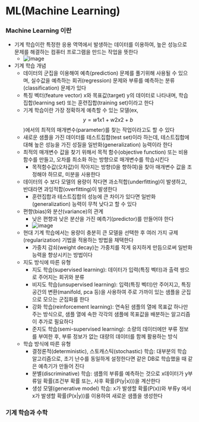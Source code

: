 # ML(Machine Learning)

### Machine Learning 이란
- 기계 학습이란 특정한 응용 역역에서 발생하는 데이터를 이용하여, 높은 성능으로 문제를 해결하는 컴퓨터 프로그램을 만드는 작업을 뜻한다
  - ![image](https://github.com/kimho1wq/TIL/assets/15611500/7a290f7b-850c-412f-8265-937f9aab57c2)
- 기계 학습 개념
  - 데이터의 군집을 이용해여 예측(prediction) 문제를 풀기위해 사용될 수 있으며, 실수값을 예측하는 회귀(regression) 문제와 부류를 예측하는 분류(classification) 문제가 있다
  - 특징 벡터(feature vector) x와 목표값(target) y의 데이터로 나타내며, 학습집합(learning set) 또는 훈련집합(training set)이라고 한다
  - 기계 학습이란 가장 정확하게 예측할 수 있는 모델(ex, $$y = w1x1 + w2x2 + b$$)에서의 최적의 매개변수(parameter)를 찾는 작업이라고도 할 수 있다
  - 새로운 샘플을 가진 데이터를 테스트집합(test set)이라 하는데, 테스트집합에 대해 높은 성능을 가진 성질을 일반화(generalization) 능력이라 한다
  - 최적의 매개변수 값을 찾기 위해서 목적 함수(objective function) 또는 비용함수를 만들고, 오차를 최소화 하는 방향으로 매개변수를 학습시킨다
    - 목적함수값(오차값)이 작아지는 방향(0을 향하여)을 찾아 매개변수 값을 조정해야 하므로, 미분을 사용한다
  - 데이터의 수 보다 모델의 용량이 작다면 과소적합(underfitting)이 발생하고, 반대라면 과잉적합(overfitting)이 발생한다
    - 훈련집합과 테스트집합의 성능에 큰 차이가 있다면 일반화(generalization) 능력이 무척 낮다고 할 수 있다
  - 편향(bias)와 분산(variance)의 관계
    - 낮은 편향과 낮은 분산을 가진 예측기(predictor)를 만들어야 한다
    - ![image](https://github.com/kimho1wq/TIL/assets/15611500/548523b5-62b9-4080-a3f5-c4ee496ff737)
  - 현대 기계 학습에서는 용량이 충분히 큰 모델을 선택한 후 여러 가지 규제(regularization) 기법을 적용하는 방법을 채택한다
    - 가중치 감쇠(weight decay)는 가중치를 작게 유지하게 만듬으로써 일반화 능력을 향상시키는 방법이다
  - 지도 방식에 따른 유형
    - 지도 학습(supervised learning): 데이터가 입력(특징 벡터)과 출력 쌍으로 주어지는 회귀와 분류
    - 비지도 학습(unsupervised learning): 입력(특징 벡터)만 주어지고, 특징 공간의 변환(manifold, pca 등)을 사용하여 주로 가까이 있는 샘플을 군집으로 모으는 군집화를 한다
    - 강화 학습(reinforcement learning): 연속된 샘플의 열에 목표값 하나만 주는 방식으로, 샘플 열에 속한 각각의 샘플에 목표값을 배분하는 알고리즘이 추가로 필요하다
    - 준지도 학습(semi-supervised learning): 소량의 데이터에만 부류 정보를 부여한 후, 부류 정보가 없는 대량의 데이터를 함께 활용하는 방식
  - 학습 방식에 따른 유형
    - 결정론적(deterministic), 스토캐스틱(stochastic) 학습: 대부분의 학습 알고리즘으로, 초기 난수를 동일하게 설정한다면 같은 DB로 학습했을 때 같은 예측기가 만들어 진다
    - 분별(discriminative) 학습: 샘플의 부류를 예측하는 것으로 x데이터가 y부류일 확률(조건부 확률 또는, 사후 확률(P(y|x)))을 계산한다
    - 생성 모델(generative model) 학습: x가 발생할 확률(P(x))와 부류y 에서 x가 발생할 확률(P(x|y))를 이용하여 새로운 샘플을 생성한다


### 기계 학습과 수학


















